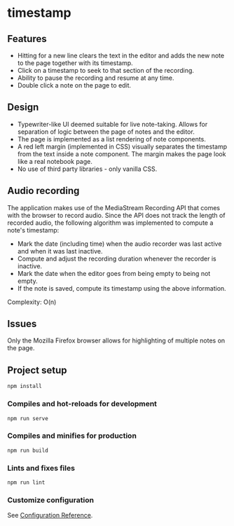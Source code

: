 # timestamp

## Features
- Hitting <Return> for a new line clears the text in the editor and adds the new note to the page together with its timestamp.
- Click on a timestamp to seek to that section of the recording.
- Ability to pause the recording and resume at any time.
- Double click a note on the page to edit.
  
## Design
  - Typewriter-like UI deemed suitable for live note-taking. Allows for separation of logic between the page of notes and the editor.
  - The page is implemented as a list rendering of note components.
  - A red left margin (implemented in CSS) visually separates the timestamp from the text inside a note component. The margin makes the page look like a real notebook page.
  - No use of third party libraries - only vanilla CSS.
  
## Audio recording
The application makes use of the MediaStream Recording API that comes with the browser to record audio. Since the API does not track the length of recorded audio, the following algorithm was implemented to compute a note's timestamp:
  - Mark the date (including time) when the audio recorder was last active and when it was last inactive.
  - Compute and adjust the recording duration whenever the recorder is inactive.
  - Mark the date when the editor goes from being empty to being not empty.
  - If the note is saved, compute its timestamp using the above information.
  
 Complexity: O(n)
  
## Issues
  Only the Mozilla Firefox browser allows for highlighting of multiple notes on the page.
  
## Project setup
```
npm install
```

### Compiles and hot-reloads for development
```
npm run serve
```

### Compiles and minifies for production
```
npm run build
```

### Lints and fixes files
```
npm run lint
```

### Customize configuration
See [Configuration Reference](https://cli.vuejs.org/config/).


